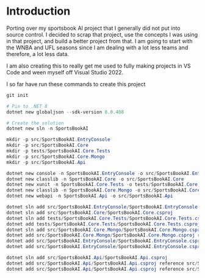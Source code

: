 # Introduction

Porting over my sportsbook AI project that I generally did not put into source control. I decided to scrap that project, use the concepts I was using in that project, and build a better project from that. I am going to start with the WNBA and UFL seasons since I am dealing with a lot less teams and therefore, a lot less data.

I am also creating this to really get me used to fully making projects in VS Code and ween myself off Visual Studio 2022.

I so far have run these commands to create this project

```powershell
git init

# Pin to .NET 8
dotnet new globaljson --sdk-version 8.0.408

# Create the solution
dotnet new sln -n SportsBookAI

mkdir -p src/SportsBookAI.EntryConsole
mkdir -p src/SportsBookAI.Core
mkdir -p tests/SportsBookAI.Core.Tests
mkdir -p src/SportsBookAI.Core.Mongo
mkdir -p src/SportsBookAI.Api

dotnet new console -n SportsBookAI.EntryConsole -o src/SportsBookAI.EntryConsole
dotnet new classlib -n SportsBookAI.Core -o src/SportsBookAI.Core
dotnet new xunit -n SportsBookAI.Core.Tests -o tests/SportsBookAI.Core.Tests
dotnet new classlib -n SportsBookAI.Core.Mongo -o src/SportsBookAI.Core.Mongo
dotnet new webapi -n SportsBookAI.Api -o src/SportsBookAI.Api

dotnet sln add src/SportsBookAI.EntryConsole/SportsBookAI.EntryConsole.csproj
dotnet sln add src/SportsBookAI.Core/SportsBookAI.Core.csproj
dotnet sln add tests/SportsBookAI.Core.Tests/SportsBookAI.Core.Tests.csproj
dotnet add tests/SportsBookAI.Core.Tests/SportsBookAI.Core.Tests.csproj reference src/SportsBookAI.Core/SportsBookAI.Core.csproj
dotnet sln add src/SportsBookAI.Core.Mongo/SportsBookAI.Core.Mongo.csproj
dotnet add src/SportsBookAI.Core.Mongo/SportsBookAI.Core.Mongo.csproj reference src/SportsBookAI.Core/SportsBookAI.Core.csproj
dotnet add src/SportsBookAI.EntryConsole/SportsBookAI.EntryConsole.csproj reference src/SportsBookAI.Core/SportsBookAI.Core.csproj
dotnet add src/SportsBookAI.EntryConsole/SportsBookAI.EntryConsole.csproj reference src/SportsBookAI.Core.Mongo/SportsBookAI.Core.Mongo.csproj

dotnet sln add src/SportsBookAI.Api/SportsBookAI.Api.csproj
dotnet add src/SportsBookAI.Api/SportsBookAI.Api.csproj reference src/SportsBookAI.Core/SportsBookAI.Core.csproj
dotnet add src/SportsBookAI.Api/SportsBookAI.Api.csproj reference src/SportsBookAI.Core.Mongo/SportsBookAI.Core.Mongo.csproj
```
